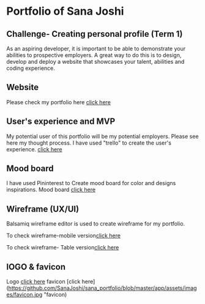 


# Portfolio of Sana Joshi

## Challenge- Creating personal profile (Term 1)
As an aspiring developer, it is important to be able to demonstrate your abilities to prospective employers. A great way to do this is to design, develop and deploy a website that showcases your talent, abilities and coding experience.


## Website
Please check my portfolio here [click here](https://github.com/GP-corps/Burger-King-Sizzles/blob/sana/app/assets/images/homepage.png "portfolio")

## User's experience and MVP
My potential user of this portfolio will be my potential employers. Please see here
my thought process. I have used "trello" to create the user's experience.
[click here](https://trello.com/b/5e1OWbbj/myportfolio)

## Mood board
I have used Pininterest to Create mood board for color and designs inspirations.
Mood board [click here](https://au.pinterest.com/sanajoshi/portfolio-website/")

## Wireframe (UX/UI)

Balsamiq wireframe editor is used to create wireframe for my portfolio.

To check wireframe-mobile version[click here](https://github.com/SanaJoshi/sana_portfolio/blob/master/app/assets/images/wireframe-%20Mobile%20version.png "wireframe")

To check wireframe- Table version[click here](https://github.com/SanaJoshi/sana_portfolio/blob/master/app/assets/images/wireframe-Table%20version.png "wireframe")



## lOGO & favicon
Logo [click here](https://github.com/SanaJoshi/sana_portfolio/blob/master/app/assets/images/logo.png "logo")
favicon [click here](https://github.com/SanaJoshi/sana_portfolio/blob/master/app/assets/images/favicon.jpg "favicon)
